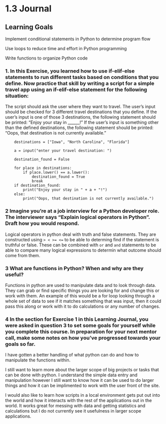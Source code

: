 # 1.3 Journal

## Learning Goals

Implement conditional statements in Python to determine program flow

Use loops to reduce time and effort in Python programming

Write functions to organize Python code

### 1. In this Exercise, you learned how to use if-elif-else statements to run different tasks based on conditions that you define. Now practice that skill by writing a script for a simple travel app using an if-elif-else statement for the following situation:

The script should ask the user where they want to travel. 
The user’s input should be checked for 3 different travel destinations that you define. 
If the user’s input is one of those 3 destinations, the following statement should be printed: “Enjoy your stay in ______!”
If the user’s input is something other than the defined destinations, the following statement should be printed: “Oops, that destination is not currently available.”

```
    destinations = ["Iowa", "North Carolina", "Florida"]

    a = input("enter your travel destination: ")

    destination_found = False

    for place in destinations:
        if place.lower() == a.lower():
            destination_found = True
            break
    if destination_found:
        print("Enjoy your stay in " + a + "!")
    else:
        print("Oops, that destination is not currently available.")
```


### 2 Imagine you’re at a job interview for a Python developer role. The interviewer says “Explain logical operators in Python”. Draft how you would respond.

Logical operators in python deal with truth and false statements. They are constructed using ```> < >= <=``` to be able to determing find if the statement is truthful or false. These can be combined with ```or``` and ```and``` statements to be able to compare many logical expressions to determin what outcome should come from them. 

### 3 What are functions in Python? When and why are they useful?

Functions in python are used to manipulate data and to look through data. They can grab or find specific things you are looking for and change this or work with them. An example of this would be a for loop looking through a whole set of data to see if it matches something that was input, then it could pass this along or work with it to do calculations or any number of changes. 

### 4 In the section for Exercise 1 in this Learning Journal, you were asked in question 3 to set some goals for yourself while you complete this course.  In preparation for your next mentor call, make some notes on how you’ve progressed towards your goals so far.

I have gotten a better handling of what python can do and how to manipulate the functions within. 

I still want to learn more about the larger scope of big projects or tasks that can be done with python. I understand the simple data entry and manipulation however I still want to know how it can be used to do larger things and how it can be implimented to work with the user front of the site. 

I would also like to learn how scripts in a local environment gets put out into the world and how it interacts with the rest of the applications out in the world. It works great for messing with data and getting statistics and calculations but I do not currently see it usefulness in larger scope applications. 